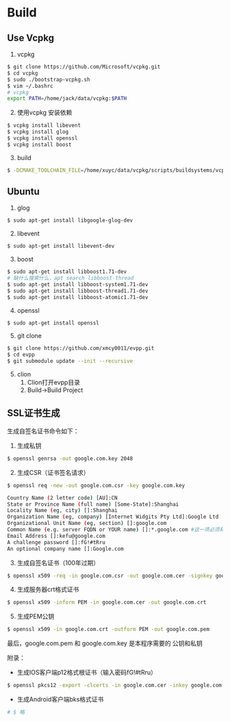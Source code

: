 # Build

## Use Vcpkg

1. vcpkg
```bash
$ git clone https://github.com/Microsoft/vcpkg.git
$ cd vcpkg 
$ sudo ./bootstrap-vcpkg.sh
$ vim ~/.bashrc
# vcpkg
export PATH=/home/jack/data/vcpkg:$PATH
```

2. 使用vcpkg 安装依赖
```bash
$ vcpkg install libevent
$ vcpkg install glog
$ vcpkg install openssl
$ vcpkg install boost
```

3. build
```bash
$ -DCMAKE_TOOLCHAIN_FILE=/home/xuyc/data/vcpkg/scripts/buildsystems/vcpkg.cmake
```

## Ubuntu

1. glog
```bash
$ sudo apt-get install libgoogle-glog-dev
```

2. libevent
```bash
$ sudo apt-get install libevent-dev
```

3. boost
```bash
$ sudo apt-get install libboost1.71-dev
# 缺什么搜索什么，apt search libboost-thread
$ sudo apt-get install libboost-system1.71-dev
$ sudo apt-get install libboost-thread1.71-dev
$ sudo apt-get install libboost-atomic1.71-dev
```

4. openssl
```bash
$ sudo apt-get install openssl
```

5. git clone 
```bash
$ git clone https://github.com/xmcy0011/evpp.git
$ cd evpp
$ git submodule update --init --recursive
```

5. clion
    1. Clion打开evpp目录
    2. Build->Build Project

## SSL证书生成

生成自签名证书命令如下：
1. 生成私钥
```bash
$ openssl genrsa -out google.com.key 2048
```

2. 生成CSR（证书签名请求）
```bash
$ openssl req -new -out google.com.csr -key google.com.key

Country Name (2 letter code) [AU]:CN
State or Province Name (full name) [Some-State]:Shanghai
Locality Name (eg, city) []:Shanghai
Organization Name (eg, company) [Internet Widgits Pty Ltd]:Google Ltd
Organizational Unit Name (eg, section) []:google.com
Common Name (e.g. server FQDN or YOUR name) []:*.google.com #这一项必须和你的域名一致
Email Address []:kefu@google.com
A challenge password []:fG!#tRru
An optional company name []:Google.com
```
3. 生成自签名证书（100年过期）
```bash
$ openssl x509 -req -in google.com.csr -out google.com.cer -signkey google.com.key -CAcreateserial -days 36500
```

4. 生成服务器crt格式证书
```bash
$ openssl x509 -inform PEM -in google.com.cer -out google.com.crt
```

5. 生成PEM公钥
```bash
$ openssl x509 -in google.com.crt -outform PEM -out google.com.pem
```

最后，google.com.pem 和 google.com.key 是本程序需要的 公钥和私钥

附录：
- 生成IOS客户端p12格式根证书（输入密码fG!#tRru）
```bash
$ openssl pkcs12 -export -clcerts -in google.com.cer -inkey google.com.key -out google.com.p12
```
- 生成Android客户端bks格式证书
```bash
# $ 略
```